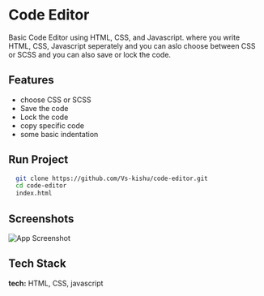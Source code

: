 # Code Editor

Basic Code Editor using HTML, CSS, and Javascript.
where you write HTML, CSS, Javascript seperately and you can aslo choose between CSS or SCSS and you can also save or lock the code.

## Features

- choose CSS or SCSS
- Save the code
- Lock the code
- copy specific code
- some basic indentation

## Run Project

```bash
  git clone https://github.com/Vs-kishu/code-editor.git
  cd code-editor
  index.html
```

## Screenshots

![App Screenshot](https://res.cloudinary.com/dngrtoqfe/image/upload/v1697715695/website/cmauzqzyqqbtelofqqkf.png)

## Tech Stack

**tech:** HTML, CSS, javascript
